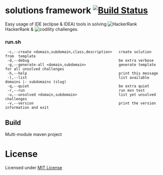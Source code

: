 # solutions framework [![Build Status](https://travis-ci.org/amarcinkowski/hackerrank.svg?branch=master)](https://travis-ci.org/amarcinkowski/hackerrank)

Easy usage of IDE (eclipse & IDEA) tools in solving ![HackerRank](https://amarcinkowski.github.io/imgs/solutions-framework/h_mark_sm-05bceb881aa02b72d688d21db01df5d8.png) HackerRank & ![codility](https://amarcinkowski.github.io/imgs/solutions-framework/codility_color_230x67_original.svg)  challenges.

### run.sh

```
 -c,--create <domain,subdomain,class,description>   create solution from  template
 -d,--debug                                         be extra verbose
 -g,--generate-all <domain,subdomain>               generate template for all unsolved challenges
 -h,--help                                          print this message
 -l,--list                                          list available domains |- subdomains (slug)
 -q,--quiet                                         be extra quiet
 -r,--run                                           run mvn test
 -u,--unsolved <domain,subdomain>                   list yet unsolved challenges
 -v,--version                                       print the version information and exit
```
## Build

Multi-module maven project

# License

Licensed under [MIT License](https://opensource.org/licenses/MIT)
